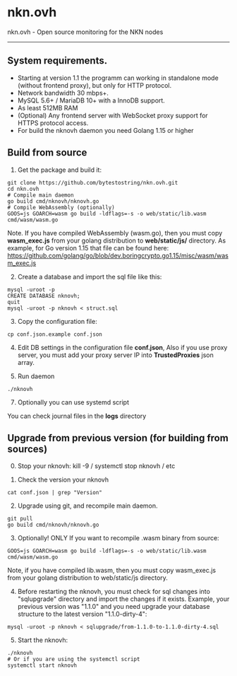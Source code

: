 # nkn.ovh
nkn.ovh - Open source monitoring for the NKN nodes

________

## System requirements.

- Starting at version 1.1 the programm can working in standalone mode (without frontend proxy), but only for HTTP protocol.
- Network bandwidth 30 mbps+.
- MySQL 5.6+ / MariaDB 10+ with a InnoDB support.
- As least 512MB RAM
- (Optional) Any frontend server with WebSocket proxy support for HTTPS protocol access.
- For build the nknovh daemon you need Golang 1.15 or higher


## Build from source

1. Get the package and build it:

```
git clone https://github.com/bytestostring/nkn.ovh.git
cd nkn.ovh
# Compile main daemon
go build cmd/nknovh/nknovh.go
# Compile WebAssembly (optionally)
GOOS=js GOARCH=wasm go build -ldflags=-s -o web/static/lib.wasm cmd/wasm/wasm.go
```

Note. If you have compiled WebAssembly (wasm.go), then you must copy **wasm_exec.js** from your golang distribution to **web/static/js/** directory.
As example, for Go version 1.15 that file can be found here:
https://github.com/golang/go/blob/dev.boringcrypto.go1.15/misc/wasm/wasm_exec.js

2. Create a database and import the sql file like this:

```
mysql -uroot -p
CREATE DATABASE nknovh;
quit
mysql -uroot -p nknovh < struct.sql
```

3. Copy the configuration file:

```
cp conf.json.example conf.json

```

4. Edit DB settings in the configuration file **conf.json**, Also if you use proxy server, you must add your proxy server IP into **TrustedProxies** json array.

6. Run daemon

```
./nknovh
```

7. Optionally you can use systemd script 

You can check journal files in the **logs** directory


## Upgrade from previous version (for building from sources)

0. Stop your nknovh: kill -9 / systemctl stop nknovh / etc 

1. Check the version your nknovh

```
cat conf.json | grep "Version"
```

2. Upgrade using git, and recompile main daemon.

```
git pull
go build cmd/nknovh/nknovh.go
```

3. Optionally! ONLY If you want to recompile .wasm binary from source: 

```
GOOS=js GOARCH=wasm go build -ldflags=-s -o web/static/lib.wasm cmd/wasm/wasm.go
```

Note, if you have compiled lib.wasm, then you must copy wasm_exec.js from your golang distribution to web/static/js directory.


4. Before restarting the nknovh, you must check for sql changes into "sqlupgrade" directory and import the changes if it exists.
Example, your previous version was "1.1.0" and you need upgrade your database structure to the latest version "1.1.0-dirty-4":


```
mysql -uroot -p nknovh < sqlupgrade/from-1.1.0-to-1.1.0-dirty-4.sql
```

5. Start the nknovh:

```
./nknovh
# Or if you are using the systemctl script
systemctl start nknovh
```
